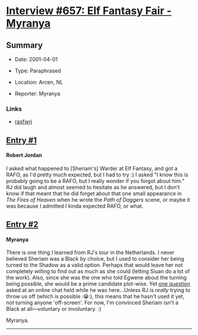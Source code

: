 # [Interview #657: Elf Fantasy Fair - Myranya](https://www.theoryland.com/intvmain.php?i=657)

## Summary

- Date: 2001-04-01

- Type: Paraphrased

- Location: Arcen, NL

- Reporter: Myranya

### Links

- [rasfwrj](http://groups.google.com/group/rec.arts.sf.written.robert-jordan/msg/0ba06571ae2746bc)


## [Entry #1](./t-657/1)

#### Robert Jordan

I asked what happened to [Sheriam's] Warder at Elf Fantasy, and got a RAFO, as I'd pretty much expected, but I had to try :) I asked "I know this is probably going to be a RAFO, but I really wonder if you forgot about him." RJ did laugh and almost seemed to hesitate as he answered, but I don't know if that meant that he did forget about that one small appearance in
*The Fires of Heaven*
when he wrote the
*Path of Daggers*
scene, or maybe it was because I admitted I kinda expected RAFO, or what.

## [Entry #2](./t-657/2)

#### Myranya

There is one thing I learned from RJ's tour in the Netherlands. I never believed Sheriam was a Black by choice, but I used to consider her being turned to the Shadow as a valid option. Perhaps that would leave her not completely willing to find out as much as she could (letting Siuan do a lot of the work). Also, since she was the one who told Egwene about the turning being possible, she would be a prime candidate plot-wise. Yet
[one question](http://www.theoryland.com/intvmain.php?i=135#38)
asked at an online chat held while he was here...Unless RJ is
*really*
trying to throw us off (which is possible ::grin::), this means that he hasn't used it yet, not turning anyone 'off-screen'. For now, I'm convinced Sheriam isn't a Black at all—voluntary or involuntary. :)

Myranya.


---

